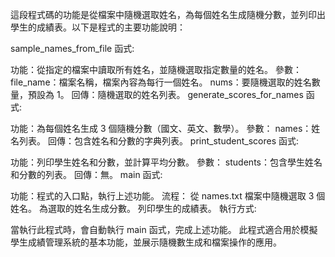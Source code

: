 這段程式碼的功能是從檔案中隨機選取姓名，為每個姓名生成隨機分數，並列印出學生的成績表。以下是程式的主要功能說明：

sample_names_from_file 函式:

功能：從指定的檔案中讀取所有姓名，並隨機選取指定數量的姓名。
參數：
file_name：檔案名稱，檔案內容為每行一個姓名。
nums：要隨機選取的姓名數量，預設為 1。
回傳：隨機選取的姓名列表。
generate_scores_for_names 函式:

功能：為每個姓名生成 3 個隨機分數（國文、英文、數學）。
參數：
names：姓名列表。
回傳：包含姓名和分數的字典列表。
print_student_scores 函式:

功能：列印學生姓名和分數，並計算平均分數。
參數：
students：包含學生姓名和分數的列表。
回傳：無。
main 函式:

功能：程式的入口點，執行上述功能。
流程：
從 names.txt 檔案中隨機選取 3 個姓名。
為選取的姓名生成分數。
列印學生的成績表。
執行方式:

當執行此程式時，會自動執行 main 函式，完成上述功能。
此程式適合用於模擬學生成績管理系統的基本功能，並展示隨機數生成和檔案操作的應用。